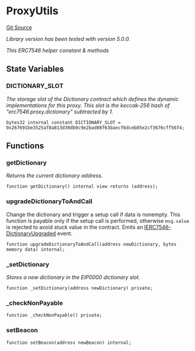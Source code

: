 # ProxyUtils
[Git Source](https://github.com/metacontract/mc/blob/0cf91165f9ec2cbeeba800a4baf4e81e2df5c3bb/src/devkit/Flattened.sol)

*Library version has been tested with version 5.0.0.*

*This ERC7546 helper constant & methods*


## State Variables
### DICTIONARY_SLOT
*The storage slot of the Dictionary contract which defines the dynamic implementations for this proxy.
This slot is the keccak-256 hash of "erc7546.proxy.dictionary" subtracted by 1.*


```solidity
bytes32 internal constant DICTIONARY_SLOT = 0x267691be3525af8a813d30db0c9e2bad08f63baecf6dceb85e2cf3676cff56f4;
```


## Functions
### getDictionary

*Returns the current dictionary address.*


```solidity
function getDictionary() internal view returns (address);
```

### upgradeDictionaryToAndCall

Change the dictionary and trigger a setup call if data is nonempty.
This function is payable only if the setup call is performed, otherwise `msg.value` is rejected
to avoid stuck value in the contract.
Emits an [IERC7546-DictionaryUpgraded](/lib/ucs-contracts/src/proxy/IProxy.sol/interface.IProxy.md#dictionaryupgraded) event.


```solidity
function upgradeDictionaryToAndCall(address newDictionary, bytes memory data) internal;
```

### _setDictionary

*Stores a new dictionary in the EIP0000 dictionary slot.*


```solidity
function _setDictionary(address newDictionary) private;
```

### _checkNonPayable


```solidity
function _checkNonPayable() private;
```

### setBeacon


```solidity
function setBeacon(address newBeacon) internal;
```

